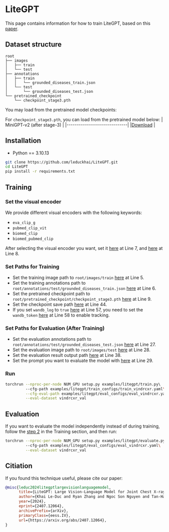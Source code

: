 # LiteGPT
This page contains information for how to train LiteGPT, based on this [paper](https://www.arxiv.org/abs/2407.12064).

## Dataset structure
```
root
├── images
│   ├── train
│   └── test
├── annotations
│   ├── train
│   │   └── grounded_diseases_train.json
│   └── test
│       └── grounded_diseases_test.json
└── pretrained_checkpoint
    └── checkpoint_stage3.pth
```

You may load from the pretrained model checkpoints:

For `checkpoint_stage3.pth`, you can load from the pretrained model below:
| MiniGPT-v2 (after stage-3) |
|------------------------------|
|[Download](https://drive.google.com/file/d/1HkoUUrjzFGn33cSiUkI-KcT-zysCynAz/view?usp=sharing) |

## Installation
- Python == 3.10.13
```bash
git clone https://github.com/leduckhai/LiteGPT.git
cd LiteGPT
pip install -r requirements.txt
```

## Training
### Set the visual encoder
We provide different visual encoders with the following keywords:
 - `eva_clip_g`
 - `pubmed_clip_vit`
 - `biomed_clip`
 - `biomed_pubmed_clip`

After selecting the visual encoder you want, set it [here](train_configs/train_vindrcxr.yaml#L7) at Line 7, and [here](eval_configs/eval_biomedclip_llama.yaml#L8) at Line 8.

### Set Paths for Training
- Set the training image path to `root/images/train` [here](silvar/configs/datasets/vindrcxr/default.yaml#L5) at Line 5.
- Set the training annotations path to `root/annotations/test/grounded_diseases_train.json` [here](silvar/configs/datasets/vindrcxr/default.yaml#L6) at Line 6.
- Set the pretrained checkpoint path to `root/pretrained_checkpoint/checkpoint_stage3.pth` [here](train_configs/train_vindrcxr.yaml#L9) at Line 9.
- Set the checkpoint save path [here](train_configs/train_vindrcxr.yaml#L44) at Line 44.
- If you set `wandb_log` to `true` [here](train_configs/train_vindrcxr.yaml#L57) at Line 57, you need to set the `wandb_token` [here](train_configs/train_vindrcxr.yaml#L58) at Line 58 to enable tracking.

### Set Paths for Evaluation (After Training)
- Set the evaluation annotations path to `root/annotations/test/grounded_diseases_test.json` [here](eval_configs/eval_vindrcxr.yaml#L27) at Line 27.
- Set the evaluation image path to `root/images/test` [here](eval_configs/eval_vindrcxr.yaml#L28) at Line 28.
- Set the evaluation result output path [here](eval_configs/eval_vindrcxr.yaml#L38) at Line 38.
- Set the prompt you want to evaluate the model with [here](eval_configs/eval_vindrcxr.yaml#L29) at Line 29.

### Run
```bash
torchrun --nproc-per-node NUM_GPU setup.py examples/litegpt/train.py\ 
         --cfg-path examples/litegpt/train_configs/train_vindrcxr.yaml\
         --cfg-eval-path examples/litegpt/eval_configs/eval_vindrcxr.yaml\
         --eval-dataset vindrcxr_val
```

## Evaluation
If you want to evaluate the model independently instead of during training, follow the [step 2](#set-paths-for-evaluation-after-training) in the Training section, and then run:
```bash
torchrun --nproc-per-node NUM_GPU setup.py examples/litegpt/evaluate.py\ 
         --cfg-path examples/litegpt/eval_configs/eval_vindrcxr.yaml\
         --eval-dataset vindrcxr_val
```
## Citiation
If you found this technique useful, please cite our paper:
```bibtex
@misc{leduc2024litegptlargevisionlanguagemodel,
      title={LiteGPT: Large Vision-Language Model for Joint Chest X-ray Localization and Classification Task}, 
      author={Khai Le-Duc and Ryan Zhang and Ngoc Son Nguyen and Tan-Hanh Pham and Anh Dao and Ba Hung Ngo and Anh Totti Nguyen and Truong-Son Hy},
      year={2024},
      eprint={2407.12064},
      archivePrefix={arXiv},
      primaryClass={eess.IV},
      url={https://arxiv.org/abs/2407.12064}, 
}
```